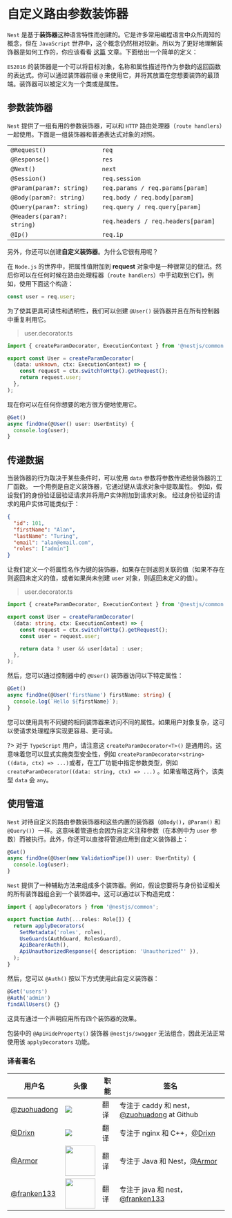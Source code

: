 # 自定义路由参数装饰器

`Nest` 是基于**装饰器**这种语言特性而创建的。它是许多常用编程语言中众所周知的概念，但在 `JavaScript` 世界中，这个概念仍然相对较新。所以为了更好地理解装饰器是如何工作的，你应该看看 [这篇](https://medium.com/google-developers/exploring-es7-decorators-76ecb65fb841) 文章。下面给出一个简单的定义：

`ES2016` 的装饰器是一个可以将目标对象，名称和属性描述符作为参数的返回函数的表达式。你可以通过装饰器前缀 `@` 来使用它，并将其放置在您想要装饰的最顶端。装饰器可以被定义为一个类或是属性。

## 参数装饰器

`Nest` 提供了一组有用的参数装饰器，可以和 `HTTP` 路由处理器（`route handlers`）一起使用。下面是一组装饰器和普通表达式对象的对照。

|                                           |                                              |
| ----------------------------------------- | -------------------------------------------- |
| `@Request()`                                | `req`                                          |
| `@Response()`                               | `res`                                          |
| `@Next()`                                   | `next`                                         |
| `@Session()`                                | `req.session`                                 |
| `@Param(param?: string)`                     | `req.params / req.params[param]`               |
| `@Body(param?: string)`                     | `req.body / req.body[param]`                   |
| `@Query(param?: string)`                   | `req.query / req.query[param]`                 |
| `@Headers(param?: string)`　　　　　　　   　　| `req.headers / req.headers[param]`　　　　　　　 |
| `@Ip()`| `req.ip` | 

另外，你还可以创建**自定义装饰器**。为什么它很有用呢？

在 `Node.js` 的世界中，把属性值附加到 **request** 对象中是一种很常见的做法。然后你可以在任何时候在路由处理程器（`route handlers`）中手动取到它们，例如，使用下面这个构造：

```typescript
const user = req.user;
```

为了使其更具可读性和透明性，我们可以创建 `@User()` 装饰器并且在所有控制器中重复利用它。

> user.decorator.ts

```typescript
import { createParamDecorator, ExecutionContext } from '@nestjs/common';

export const User = createParamDecorator(
  (data: unknown, ctx: ExecutionContext) => {
    const request = ctx.switchToHttp().getRequest();
    return request.user;
  },
);
```

现在你可以在任何你想要的地方很方便地使用它。

```typescript
@Get()
async findOne(@User() user: UserEntity) {
  console.log(user);
}
```

## 传递数据

当装饰器的行为取决于某些条件时，可以使用 `data` 参数将参数传递给装饰器的工厂函数。 一个用例是自定义装饰器，它通过键从请求对象中提取属性。 例如，假设我们的身份验证层验证请求并将用户实体附加到请求对象。 经过身份验证的请求的用户实体可能类似于：

```json
{
  "id": 101,
  "firstName": "Alan",
  "lastName": "Turing",
  "email": "alan@email.com",
  "roles": ["admin"]
}
```

让我们定义一个将属性名作为键的装饰器，如果存在则返回关联的值（如果不存在则返回未定义的值，或者如果尚未创建 `user` 对象，则返回未定义的值）。

> user.decorator.ts

```typescript
import { createParamDecorator, ExecutionContext } from '@nestjs/common';

export const User = createParamDecorator(
  (data: string, ctx: ExecutionContext) => {
    const request = ctx.switchToHttp().getRequest();
    const user = request.user;

    return data ? user && user[data] : user;
  },
);
```

然后，您可以通过控制器中的 `@User()` 装饰器访问以下特定属性：

```typescript
@Get()
async findOne(@User('firstName') firstName: string) {
  console.log(`Hello ${firstName}`);
}
```

您可以使用具有不同键的相同装饰器来访问不同的属性。如果用户对象复杂，这可以使请求处理程序实现更容易、更可读。

?> 对于 `TypeScript` 用户，请注意这 `createParamDecorator<T>()` 是通用的。这意味着您可以显式实施类型安全性，例如 `createParamDecorator<string>((data, ctx) => ...)`或者，在工厂功能中指定参数类型，例如`createParamDecorator((data: string, ctx) => ...)` 。如果省略这两个，该类型 `data` 会 `any`。

## 使用管道

`Nest` 对待自定义的路由参数装饰器和这些内置的装饰器（`@Body()`，`@Param()` 和 `@Query()`）一样。这意味着管道也会因为自定义注释参数（在本例中为 `user` 参数）而被执行。此外，你还可以直接将管道应用到自定义装饰器上： 

```typescript
@Get()
async findOne(@User(new ValidationPipe()) user: UserEntity) {
  console.log(user);
}
```

`Nest` 提供了一种辅助方法来组成多个装饰器。例如，假设您要将与身份验证相关的所有装饰器组合到一个装饰器中。这可以通过以下构造完成：

```typescript
import { applyDecorators } from '@nestjs/common';

export function Auth(...roles: Role[]) {
  return applyDecorators(
    SetMetadata('roles', roles),
    UseGuards(AuthGuard, RolesGuard),
    ApiBearerAuth(),
    ApiUnauthorizedResponse({ description: 'Unauthorized"' }),
  );
}
```

然后，您可以 `@Auth()` 按以下方式使用此自定义装饰器：

```typescript
@Get('users')
@Auth('admin')
findAllUsers() {}
```

这具有通过一个声明应用所有四个装饰器的效果。

包装中的 `@ApiHideProperty()` 装饰器 `@nestjs/swagger` 无法组合，因此无法正常使用该 `applyDecorators` 功能。


 ### 译者署名

| 用户名 | 头像 | 职能 | 签名 |
|---|---|---|---|
| [@zuohuadong](https://github.com/zuohuadong)  | <img class="avatar-66 rm-style" src="https://i.loli.net/2020/03/24/ed8yXDRGni4paQf.jpg">  |  翻译  | 专注于 caddy 和 nest，[@zuohuadong](https://github.com/zuohuadong/) at Github  |
| [@Drixn](https://drixn.com/)  | <img class="avatar-66 rm-style" src="https://cdn.drixn.com/img/src/avatar1.png">  |  翻译  | 专注于 nginx 和 C++，[@Drixn](https://drixn.com/) |
| [@Armor](https://github.com/Armor-cn)  | <img class="avatar-66 rm-style" height="70" src="https://avatars3.githubusercontent.com/u/31821714?s=460&v=4">  |  翻译  | 专注于 Java 和 Nest，[@Armor](https://armor.ac.cn/) | 
| [@franken133](https://github.com/franken133)  | <img class="avatar rounded-2" src="https://avatars0.githubusercontent.com/u/17498284?s=400&amp;u=aa9742236b57cbf62add804dc3315caeede888e1&amp;v=4" height="70">  |  翻译  | 专注于 java 和 nest，[@franken133](https://github.com/franken133)|
